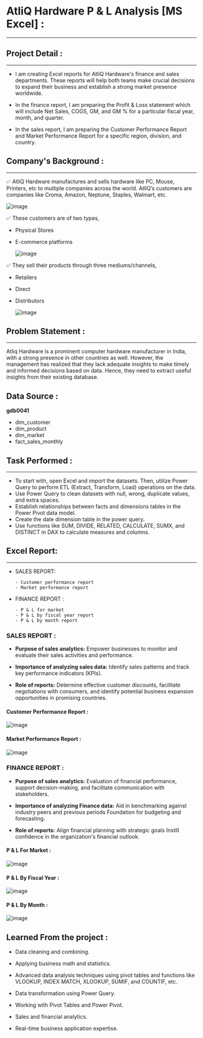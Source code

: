 # AtliQ Hardware P & L Analysis [MS Excel] :
---

## Project Detail :
---

- I am creating Excel reports for AtliQ Hardware's finance and sales departments. These reports will help both teams make crucial decisions to expand their business and establish a strong market presence worldwide.

- In the finance report, I am preparing the Profit & Loss statement which will include Net Sales, COGS, GM, and GM % for a particular fiscal year, month, and quarter.

- In the sales report, I am preparing the Customer Performance Report and Market Performance Report for a specific region, division, and country.

## Company's Background :
---

✅ AtliQ Hardware manufactures and sells hardware like PC, Mouse, Printers, etc to multiple companies across the world. AtliQ’s customers are companies like Croma, Amazon, Neptune, Staples, Walmart, etc.

![image](https://github.com/arun10ak/Excel-AtliQ-Hardware-P-and-L-Analysis/assets/117892039/87a913d8-c5c4-4c37-9558-ab3540675092)

✅ These customers are of two types,

- Physical Stores
- E-commerce platforms

  ![image](https://github.com/arun10ak/Excel-AtliQ-Hardware-P-and-L-Analysis/assets/117892039/04e77b40-fc78-4b98-8d62-21cefc902cfc)

✅ They sell their products through three mediums/channels,

- Retailers
- Direct
- Distributors

  ![image](https://github.com/arun10ak/Excel-AtliQ-Hardware-P-and-L-Analysis/assets/117892039/be7a43d2-bb31-4465-9a51-5ab3108f1409)

## Problem Statement :
---

Atliq Hardware is a prominent computer hardware manufacturer in India, with a strong presence in other countries as well. However, the management has realized that they lack adequate insights to make timely and informed decisions based on data. Hence, they need to extract useful insights from their existing database.

## Data Source :
 **gdb0041** 
- dim_customer
- dim_product
- dim_market
- fact_sales_monthly
  
## Task Performed :
---

- To start with, open Excel and import the datasets. Then, utilize Power Query to perform ETL (Extract, Transform, Load) operations on the data.
- Use Power Query to clean datasets with null, wrong, duplicate values, and extra spaces.
- Establish relationships between facts and dimensions tables in the Power Pivot data model.
- Create the date dimension table in the power query.
- Use functions like SUM, DIVIDE, RELATED, CALCULATE, SUMX, and DISTINCT in DAX to calculate measures and columns.
  
## Excel Report:
---
- SALES REPORT:
  
      - Customer performance report
      - Market performance report
- FINANCE REPORT :
  
      - P & L for market
      - P & L by fiscal year report
      - P & L by month report

### SALES REPORT :
- **Purpose of sales analytics:** Empower businesses to monitor and evaluate their sales activities and performance.

- **Importance of analyzing sales data:** Identify sales patterns and track key performance indicators (KPIs).

- **Role of reports:** Determine effective customer discounts, facilitate negotiations with consumers, and identify potential business expansion opportunities in promising countries.

#### Customer Performance Report :

![image](https://github.com/arun10ak/Excel-AtliQ-Hardware-P-and-L-Analysis/assets/117892039/b376b274-2b87-4504-a25f-8e9ad44f61d7)

#### Market Performance Report :

![image](https://github.com/arun10ak/Excel-AtliQ-Hardware-P-and-L-Analysis/assets/117892039/20d2454b-f752-4fde-8e94-4f8f60e72d05)

### FINANCE REPORT :

- **Purpose of sales analytics:** Evaluation of financial performance, support decision-making, and facilitate communication with stakeholders.

- **Importance of analyzing Finance data:** Aid in benchmarking against industry peers and previous periods Foundation for budgeting and forecasting.

- **Role of reports:** Align financial planning with strategic goals Instill confidence in the organization's financial outlook.

#### P & L For Market :

![image](https://github.com/arun10ak/Excel-AtliQ-Hardware-P-and-L-Analysis/assets/117892039/03415b21-da88-46d6-b043-c2790f62d48e)

#### P & L By Fiscal Year :

![image](https://github.com/arun10ak/Excel-AtliQ-Hardware-P-and-L-Analysis/assets/117892039/ecee7c71-b74c-4789-8367-b438d0b11278)

#### P & L By Month :

![image](https://github.com/arun10ak/Excel-AtliQ-Hardware-P-and-L-Analysis/assets/117892039/1ffaf67d-5f7b-4dfc-bab2-cf5f9ef70d2a)


## Learned From the project :

- Data cleaning and combining.

- Applying business math and statistics.

- Advanced data analysis techniques using pivot tables and functions like VLOOKUP, INDEX MATCH, XLOOKUP, SUMIF, and COUNTIF, etc.

- Data transformation using Power Query.

- Working with Pivot Tables and Power Pivot.

- Sales and financial analytics.

- Real-time business application expertise.


